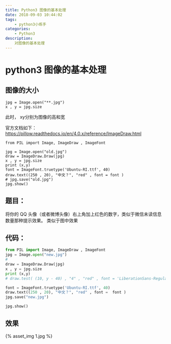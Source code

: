 ```yaml
---
title: Python3 图像的基本处理
date: 2018-09-03 10:44:02
tags:
    - python3小练手
categories:
    - Python3
description:
    对图像的基本处理
---
```



# python3 图像的基本处理
## 图像的大小
```python3
jpg = Image.open("**.jpg")
x , y = jpg.size
```
此时， xy分别为图像的高和宽

官方文档如下：
https://pillow.readthedocs.io/en/4.0.x/reference/ImageDraw.html

```python3
from PIL import Image, ImageDraw , ImageFont

jpg = Image.open("old.jpg")
draw = ImageDraw.Draw(jpg)
x , y = jpg.size
print (x,y)
font = ImageFont.truetype('Ubuntu-RI.ttf', 40)
draw.text((250 , 20), "中文？", "red" , font = font )
# jpg.save("old.jpg")
jpg.show()
```

## 题目：
将你的 QQ 头像（或者微博头像）右上角加上红色的数字，类似于微信未读信息数量那种提示效果。 类似于图中效果

## 代码：
```python
from PIL import Image, ImageDraw , ImageFont
jpg = Image.open("new.jpg")
#
draw = ImageDraw.Draw(jpg)
x , y = jpg.size
print (x,y)
# draw.test( (10, y - 40) , "4" , "red" , font = 'LiberationSans-Regular.ttf')

font = ImageFont.truetype('Ubuntu-RI.ttf', 40)
draw.text((250 , 20), "中文？", "red" , font =  font )
jpg.save("new.jpg")

jpg.show()
```

## 效果
{% asset_img 1.jpg %}
